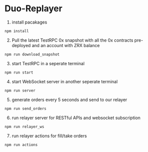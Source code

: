 # Duo-Replayer
1. install pacakages
```
npm install
```
2. Pull the latest TestRPC 0x snapshot with all the 0x contracts pre-deployed and an account with ZRX balance
```
npm run download_snapshot
```
3. start TestRPC in a seperate terminal
```
npm run start
```
4. start WebSocket server in another seperate terminal
```
npm run server
```
5. generate orders every 5 seconds and send to our relayer
```
npm run send_orders
```
6. run relayer server for RESTful APIs and websocket subscription
```
npm run relayer_ws
```
7. run relayer actions for fill/take orders
```
npm run actions
```
